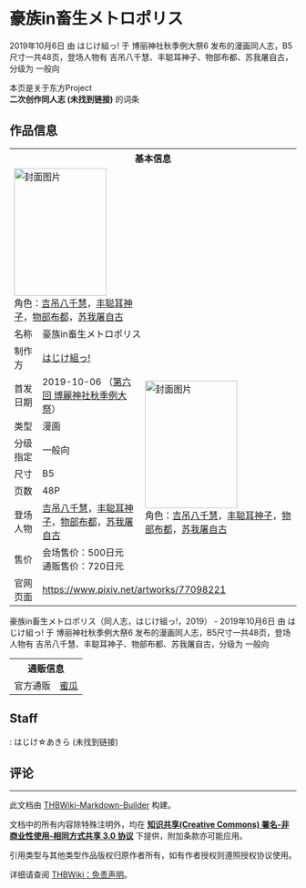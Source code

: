 # 豪族in畜生メトロポリス

<!-- source html: G:\repos\THBWiki-Markdown-Builder\THBWikiMarkdown\Temp\main\5\52\ns0%3A%E8%B1%AA%E6%97%8Fin%E7%95%9C%E7%94%9F%E3%83%A1%E3%83%88%E3%83%AD%E3%83%9D%E3%83%AA%E3%82%B9.html -->

2019年10月6日 由 はじけ組っ! 于 博丽神社秋季例大祭6 发布的漫画同人志，B5尺寸一共48页，登场人物有 吉吊八千慧、丰聪耳神子、物部布都、苏我屠自古，分级为 一般向

本页是关于东方Project  
 **二次创作同人志 (未找到链接)** 的词条
## 作品信息

<table><tbody><tr><th colspan="3">基本信息</th></tr><tr><td class="cover-artwork-mobile" colspan="2"><a href="./文件-豪族in畜生メトロポリス封面.jpg.md" class="image" title="封面图片"><img alt="封面图片" src="https://upload.thwiki.cc/thumb/c/c6/%E8%B1%AA%E6%97%8Fin%E7%95%9C%E7%94%9F%E3%83%A1%E3%83%88%E3%83%AD%E3%83%9D%E3%83%AA%E3%82%B9%E5%B0%81%E9%9D%A2.jpg/162px-%E8%B1%AA%E6%97%8Fin%E7%95%9C%E7%94%9F%E3%83%A1%E3%83%88%E3%83%AD%E3%83%9D%E3%83%AA%E3%82%B9%E5%B0%81%E9%9D%A2.jpg" decoding="async" loading="lazy" width="162" height="224" srcset="https://upload.thwiki.cc/thumb/c/c6/%E8%B1%AA%E6%97%8Fin%E7%95%9C%E7%94%9F%E3%83%A1%E3%83%88%E3%83%AD%E3%83%9D%E3%83%AA%E3%82%B9%E5%B0%81%E9%9D%A2.jpg/243px-%E8%B1%AA%E6%97%8Fin%E7%95%9C%E7%94%9F%E3%83%A1%E3%83%88%E3%83%AD%E3%83%9D%E3%83%AA%E3%82%B9%E5%B0%81%E9%9D%A2.jpg 1.5x, https://upload.thwiki.cc/thumb/c/c6/%E8%B1%AA%E6%97%8Fin%E7%95%9C%E7%94%9F%E3%83%A1%E3%83%88%E3%83%AD%E3%83%9D%E3%83%AA%E3%82%B9%E5%B0%81%E9%9D%A2.jpg/324px-%E8%B1%AA%E6%97%8Fin%E7%95%9C%E7%94%9F%E3%83%A1%E3%83%88%E3%83%AD%E3%83%9D%E3%83%AA%E3%82%B9%E5%B0%81%E9%9D%A2.jpg 2x" data-file-width="866" data-file-height="1196"></a><div class="cover-char">角色：<a href="./吉吊八千慧.md" title="吉吊八千慧">吉吊八千慧</a>，<a href="./丰聪耳神子.md" title="丰聪耳神子">丰聪耳神子</a>，<a href="./物部布都.md" title="物部布都">物部布都</a>，<a href="./苏我屠自古.md" title="苏我屠自古">苏我屠自古</a></div></td>
</tr><tr><td class="label">名称</td><td colspan="2"> 豪族in畜生メトロポリス </td></tr><tr><td class="label">制作方</td><td><a href="./はじけ組っ!.md" title="はじけ組っ!">はじけ組っ!</a></td><td class="cover-artwork" rowspan="8" style="min-width:224px;"><a href="./文件-豪族in畜生メトロポリス封面.jpg.md" class="image" title="封面图片"><img alt="封面图片" src="https://upload.thwiki.cc/thumb/c/c6/%E8%B1%AA%E6%97%8Fin%E7%95%9C%E7%94%9F%E3%83%A1%E3%83%88%E3%83%AD%E3%83%9D%E3%83%AA%E3%82%B9%E5%B0%81%E9%9D%A2.jpg/162px-%E8%B1%AA%E6%97%8Fin%E7%95%9C%E7%94%9F%E3%83%A1%E3%83%88%E3%83%AD%E3%83%9D%E3%83%AA%E3%82%B9%E5%B0%81%E9%9D%A2.jpg" decoding="async" loading="lazy" width="162" height="224" srcset="https://upload.thwiki.cc/thumb/c/c6/%E8%B1%AA%E6%97%8Fin%E7%95%9C%E7%94%9F%E3%83%A1%E3%83%88%E3%83%AD%E3%83%9D%E3%83%AA%E3%82%B9%E5%B0%81%E9%9D%A2.jpg/243px-%E8%B1%AA%E6%97%8Fin%E7%95%9C%E7%94%9F%E3%83%A1%E3%83%88%E3%83%AD%E3%83%9D%E3%83%AA%E3%82%B9%E5%B0%81%E9%9D%A2.jpg 1.5x, https://upload.thwiki.cc/thumb/c/c6/%E8%B1%AA%E6%97%8Fin%E7%95%9C%E7%94%9F%E3%83%A1%E3%83%88%E3%83%AD%E3%83%9D%E3%83%AA%E3%82%B9%E5%B0%81%E9%9D%A2.jpg/324px-%E8%B1%AA%E6%97%8Fin%E7%95%9C%E7%94%9F%E3%83%A1%E3%83%88%E3%83%AD%E3%83%9D%E3%83%AA%E3%82%B9%E5%B0%81%E9%9D%A2.jpg 2x" data-file-width="866" data-file-height="1196"></a><div class="cover-char">角色：<a href="./吉吊八千慧.md" title="吉吊八千慧">吉吊八千慧</a>，<a href="./丰聪耳神子.md" title="丰聪耳神子">丰聪耳神子</a>，<a href="./物部布都.md" title="物部布都">物部布都</a>，<a href="./苏我屠自古.md" title="苏我屠自古">苏我屠自古</a></div></td>
</tr><tr><td class="label">首发日期</td><td>2019-10-06&#160;（<a href="/展会作品列表?e=%E5%8D%9A%E4%B8%BD%E7%A5%9E%E7%A4%BE%E7%A7%8B%E5%AD%A3%E4%BE%8B%E5%A4%A7%E7%A5%AD%236">第六回 博麗神社秋季例大祭</a>）</td></tr><tr><td class="label">类型</td><td>漫画</td></tr><tr><td class="label">分级指定</td><td>一般向</td></tr><tr><td class="label">尺寸</td><td>B5</td></tr><tr><td class="label">页数</td><td>48P</td></tr><tr><td class="label">登场人物</td><td><a href="./吉吊八千慧.md" title="吉吊八千慧">吉吊八千慧</a>，<a href="./丰聪耳神子.md" title="丰聪耳神子">丰聪耳神子</a>，<a href="./物部布都.md" title="物部布都">物部布都</a>，<a href="./苏我屠自古.md" title="苏我屠自古">苏我屠自古</a></td></tr><tr><td class="label">售价</td><td>会场售价：500日元<br>通贩售价：720日元</td></tr>
<tr><td class="label">官网页面</td><td colspan="2"><a rel="nofollow" class="external free" href="https://www.pixiv.net/artworks/77098221">https://www.pixiv.net/artworks/77098221</a></td></tr></tbody></table>

豪族in畜生メトロポリス（同人志，はじけ組っ!，2019） - 2019年10月6日 由 はじけ組っ! 于 博丽神社秋季例大祭6 发布的漫画同人志，B5尺寸一共48页，登场人物有 吉吊八千慧、丰聪耳神子、物部布都、苏我屠自古，分级为 一般向

<table><tbody><tr><th colspan="3">通贩信息</th></tr><tr><td class="label">官方通贩</td><td colspan="2"><a rel="nofollow" class="external text" href="https://www.melonbooks.co.jp/detail/detail.php?product_id=569002">蜜瓜</a></td></tr></tbody></table>


## Staff
: はじけ☆あきら (未找到链接)

## 评论




---

此文档由 [THBWiki-Markdown-Builder](https://github.com/Delsin-Yu/THBWiki-Markdown-Builder) 构建。

文档中的所有内容除特殊注明外，均在 [**知识共享(Creative Commons) 署名-非商业性使用-相同方式共享 3.0 协议**](https://creativecommons.org/licenses/by-sa/3.0/deed.zh-hans) 下提供，附加条款亦可能应用。

引用类型与其他类型作品版权归原作者所有，如有作者授权则遵照授权协议使用。

详细请查阅 [THBWiki：免责声明](https://thbwiki.cc/THBWiki:%E5%85%8D%E8%B4%A3%E5%A3%B0%E6%98%8E)。

